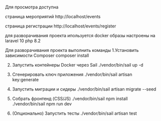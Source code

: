 Для просмотра доступна 

страница мероприятий
http://localhost/events

страница  регистрации
http://localhost/events/register

для разворачивания проекта ипользуется docker
образы настроены на laravel 10 php 8.2

Для разворачивания проекта выполнить команды
1.Установить зависимости Composer
composer install

2. Запустить контейнеры Docker через Sail
./vendor/bin/sail up -d

3. Сгенерировать ключ приложения
./vendor/bin/sail artisan key:generate

4. Запустить миграции и сидеры
./vendor/bin/sail artisan migrate --seed

5. Собрать фронтенд (CSS/JS)
./vendor/bin/sail npm install
./vendor/bin/sail npm run dev

6. (Опционально) Запустить тесты
./vendor/bin/sail artisan test